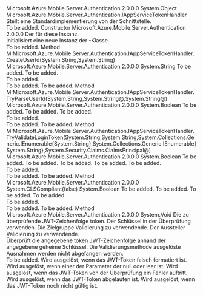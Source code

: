 <Type Name="AppServiceTokenHandler" FullName="Microsoft.Azure.Mobile.Server.Authentication.AppServiceTokenHandler">
  <TypeSignature Language="C#" Value="public class AppServiceTokenHandler : Microsoft.Azure.Mobile.Server.Authentication.IAppServiceTokenHandler" />
  <TypeSignature Language="ILAsm" Value=".class public auto ansi beforefieldinit AppServiceTokenHandler extends System.Object implements class Microsoft.Azure.Mobile.Server.Authentication.IAppServiceTokenHandler" />
  <TypeSignature Language="DocId" Value="T:Microsoft.Azure.Mobile.Server.Authentication.AppServiceTokenHandler" />
  <TypeSignature Language="VB.NET" Value="Public Class AppServiceTokenHandler&#xA;Implements IAppServiceTokenHandler" />
  <TypeSignature Language="F#" Value="type AppServiceTokenHandler = class&#xA;    interface IAppServiceTokenHandler" />
  <AssemblyInfo>
    <AssemblyName>Microsoft.Azure.Mobile.Server.Authentication</AssemblyName>
    <AssemblyVersion>2.0.0.0</AssemblyVersion>
  </AssemblyInfo>
  <Base>
    <BaseTypeName>System.Object</BaseTypeName>
  </Base>
  <Interfaces>
    <Interface>
      <InterfaceName>Microsoft.Azure.Mobile.Server.Authentication.IAppServiceTokenHandler</InterfaceName>
    </Interface>
  </Interfaces>
  <Docs>
    <summary>
            Stellt eine Standardimplementierung von der <see cref="T:Microsoft.Azure.Mobile.Server.Authentication.IAppServiceTokenHandler" /> Schnittstelle.
            </summary>
    <remarks>To be added.</remarks>
  </Docs>
  <Members>
    <Member MemberName=".ctor">
      <MemberSignature Language="C#" Value="public AppServiceTokenHandler (System.Web.Http.HttpConfiguration config);" />
      <MemberSignature Language="ILAsm" Value=".method public hidebysig specialname rtspecialname instance void .ctor(class System.Web.Http.HttpConfiguration config) cil managed" />
      <MemberSignature Language="DocId" Value="M:Microsoft.Azure.Mobile.Server.Authentication.AppServiceTokenHandler.#ctor(System.Web.Http.HttpConfiguration)" />
      <MemberSignature Language="VB.NET" Value="Public Sub New (config As HttpConfiguration)" />
      <MemberSignature Language="F#" Value="new Microsoft.Azure.Mobile.Server.Authentication.AppServiceTokenHandler : System.Web.Http.HttpConfiguration -&gt; Microsoft.Azure.Mobile.Server.Authentication.AppServiceTokenHandler" Usage="new Microsoft.Azure.Mobile.Server.Authentication.AppServiceTokenHandler config" />
      <MemberType>Constructor</MemberType>
      <AssemblyInfo>
        <AssemblyName>Microsoft.Azure.Mobile.Server.Authentication</AssemblyName>
        <AssemblyVersion>2.0.0.0</AssemblyVersion>
      </AssemblyInfo>
      <Parameters>
        <Parameter Name="config" Type="System.Web.Http.HttpConfiguration" />
      </Parameters>
      <Docs>
        <param name="config">Der <see cref="T:System.Web.Http.HttpConfiguration" /> für diese Instanz.</param>
        <summary>
            Initialisiert eine neue Instanz der <see cref="T:Microsoft.Azure.Mobile.Server.Authentication.AppServiceTokenHandler" />-Klasse.
            </summary>
        <remarks>To be added.</remarks>
      </Docs>
    </Member>
    <Member MemberName="CreateUserId">
      <MemberSignature Language="C#" Value="public virtual string CreateUserId (string providerName, string providerUserId);" />
      <MemberSignature Language="ILAsm" Value=".method public hidebysig newslot virtual instance string CreateUserId(string providerName, string providerUserId) cil managed" />
      <MemberSignature Language="DocId" Value="M:Microsoft.Azure.Mobile.Server.Authentication.AppServiceTokenHandler.CreateUserId(System.String,System.String)" />
      <MemberSignature Language="VB.NET" Value="Public Overridable Function CreateUserId (providerName As String, providerUserId As String) As String" />
      <MemberSignature Language="F#" Value="abstract member CreateUserId : string * string -&gt; string&#xA;override this.CreateUserId : string * string -&gt; string" Usage="appServiceTokenHandler.CreateUserId (providerName, providerUserId)" />
      <MemberType>Method</MemberType>
      <Implements>
        <InterfaceMember>M:Microsoft.Azure.Mobile.Server.Authentication.IAppServiceTokenHandler.CreateUserId(System.String,System.String)</InterfaceMember>
      </Implements>
      <AssemblyInfo>
        <AssemblyName>Microsoft.Azure.Mobile.Server.Authentication</AssemblyName>
        <AssemblyVersion>2.0.0.0</AssemblyVersion>
      </AssemblyInfo>
      <ReturnValue>
        <ReturnType>System.String</ReturnType>
      </ReturnValue>
      <Parameters>
        <Parameter Name="providerName" Type="System.String" />
        <Parameter Name="providerUserId" Type="System.String" />
      </Parameters>
      <Docs>
        <param name="providerName">To be added.</param>
        <param name="providerUserId">To be added.</param>
        <summary>To be added.</summary>
        <returns>To be added.</returns>
        <remarks>To be added.</remarks>
        <inheritdoc />
      </Docs>
    </Member>
    <Member MemberName="TryParseUserId">
      <MemberSignature Language="C#" Value="public virtual bool TryParseUserId (string userId, out string providerName, out string providerUserId);" />
      <MemberSignature Language="ILAsm" Value=".method public hidebysig newslot virtual instance bool TryParseUserId(string userId, [out] string&amp; providerName, [out] string&amp; providerUserId) cil managed" />
      <MemberSignature Language="DocId" Value="M:Microsoft.Azure.Mobile.Server.Authentication.AppServiceTokenHandler.TryParseUserId(System.String,System.String@,System.String@)" />
      <MemberSignature Language="VB.NET" Value="Public Overridable Function TryParseUserId (userId As String, ByRef providerName As String, ByRef providerUserId As String) As Boolean" />
      <MemberSignature Language="F#" Value="abstract member TryParseUserId : string *  *  -&gt; bool&#xA;override this.TryParseUserId : string *  *  -&gt; bool" Usage="appServiceTokenHandler.TryParseUserId (userId, providerName, providerUserId)" />
      <MemberType>Method</MemberType>
      <Implements>
        <InterfaceMember>M:Microsoft.Azure.Mobile.Server.Authentication.IAppServiceTokenHandler.TryParseUserId(System.String,System.String@,System.String@)</InterfaceMember>
      </Implements>
      <AssemblyInfo>
        <AssemblyName>Microsoft.Azure.Mobile.Server.Authentication</AssemblyName>
        <AssemblyVersion>2.0.0.0</AssemblyVersion>
      </AssemblyInfo>
      <ReturnValue>
        <ReturnType>System.Boolean</ReturnType>
      </ReturnValue>
      <Parameters>
        <Parameter Name="userId" Type="System.String" />
        <Parameter Name="providerName" Type="System.String&amp;" RefType="out" />
        <Parameter Name="providerUserId" Type="System.String&amp;" RefType="out" />
      </Parameters>
      <Docs>
        <param name="userId">To be added.</param>
        <param name="providerName">To be added.</param>
        <param name="providerUserId">To be added.</param>
        <summary>To be added.</summary>
        <returns>To be added.</returns>
        <remarks>To be added.</remarks>
        <inheritdoc />
      </Docs>
    </Member>
    <Member MemberName="TryValidateLoginToken">
      <MemberSignature Language="C#" Value="public virtual bool TryValidateLoginToken (string token, string signingKey, System.Collections.Generic.IEnumerable&lt;string&gt; validAudiences, System.Collections.Generic.IEnumerable&lt;string&gt; validIssuers, out System.Security.Claims.ClaimsPrincipal claimsPrincipal);" />
      <MemberSignature Language="ILAsm" Value=".method public hidebysig newslot virtual instance bool TryValidateLoginToken(string token, string signingKey, class System.Collections.Generic.IEnumerable`1&lt;string&gt; validAudiences, class System.Collections.Generic.IEnumerable`1&lt;string&gt; validIssuers, [out] class System.Security.Claims.ClaimsPrincipal&amp; claimsPrincipal) cil managed" />
      <MemberSignature Language="DocId" Value="M:Microsoft.Azure.Mobile.Server.Authentication.AppServiceTokenHandler.TryValidateLoginToken(System.String,System.String,System.Collections.Generic.IEnumerable{System.String},System.Collections.Generic.IEnumerable{System.String},System.Security.Claims.ClaimsPrincipal@)" />
      <MemberSignature Language="VB.NET" Value="Public Overridable Function TryValidateLoginToken (token As String, signingKey As String, validAudiences As IEnumerable(Of String), validIssuers As IEnumerable(Of String), ByRef claimsPrincipal As ClaimsPrincipal) As Boolean" />
      <MemberSignature Language="F#" Value="abstract member TryValidateLoginToken : string * string * seq&lt;string&gt; * seq&lt;string&gt; *  -&gt; bool&#xA;override this.TryValidateLoginToken : string * string * seq&lt;string&gt; * seq&lt;string&gt; *  -&gt; bool" Usage="appServiceTokenHandler.TryValidateLoginToken (token, signingKey, validAudiences, validIssuers, claimsPrincipal)" />
      <MemberType>Method</MemberType>
      <Implements>
        <InterfaceMember>M:Microsoft.Azure.Mobile.Server.Authentication.IAppServiceTokenHandler.TryValidateLoginToken(System.String,System.String,System.Collections.Generic.IEnumerable{System.String},System.Collections.Generic.IEnumerable{System.String},System.Security.Claims.ClaimsPrincipal@)</InterfaceMember>
      </Implements>
      <AssemblyInfo>
        <AssemblyName>Microsoft.Azure.Mobile.Server.Authentication</AssemblyName>
        <AssemblyVersion>2.0.0.0</AssemblyVersion>
      </AssemblyInfo>
      <ReturnValue>
        <ReturnType>System.Boolean</ReturnType>
      </ReturnValue>
      <Parameters>
        <Parameter Name="token" Type="System.String" />
        <Parameter Name="signingKey" Type="System.String" />
        <Parameter Name="validAudiences" Type="System.Collections.Generic.IEnumerable&lt;System.String&gt;" />
        <Parameter Name="validIssuers" Type="System.Collections.Generic.IEnumerable&lt;System.String&gt;" />
        <Parameter Name="claimsPrincipal" Type="System.Security.Claims.ClaimsPrincipal&amp;" RefType="out" />
      </Parameters>
      <Docs>
        <param name="token">To be added.</param>
        <param name="signingKey">To be added.</param>
        <param name="validAudiences">To be added.</param>
        <param name="validIssuers">To be added.</param>
        <param name="claimsPrincipal">To be added.</param>
        <summary>To be added.</summary>
        <returns>To be added.</returns>
        <remarks>To be added.</remarks>
        <inheritdoc />
      </Docs>
    </Member>
    <Member MemberName="TryValidateToken">
      <MemberSignature Language="C#" Value="public static bool TryValidateToken (System.IdentityModel.Tokens.TokenValidationParameters validationParameters, string tokenValue, string secretKey, out System.Security.Claims.ClaimsPrincipal claimsPrincipal);" />
      <MemberSignature Language="ILAsm" Value=".method public static hidebysig bool TryValidateToken(class System.IdentityModel.Tokens.TokenValidationParameters validationParameters, string tokenValue, string secretKey, [out] class System.Security.Claims.ClaimsPrincipal&amp; claimsPrincipal) cil managed" />
      <MemberSignature Language="DocId" Value="M:Microsoft.Azure.Mobile.Server.Authentication.AppServiceTokenHandler.TryValidateToken(System.IdentityModel.Tokens.TokenValidationParameters,System.String,System.String,System.Security.Claims.ClaimsPrincipal@)" />
      <MemberSignature Language="VB.NET" Value="Public Shared Function TryValidateToken (validationParameters As TokenValidationParameters, tokenValue As String, secretKey As String, ByRef claimsPrincipal As ClaimsPrincipal) As Boolean" />
      <MemberSignature Language="F#" Value="static member TryValidateToken : System.IdentityModel.Tokens.TokenValidationParameters * string * string *  -&gt; bool" Usage="Microsoft.Azure.Mobile.Server.Authentication.AppServiceTokenHandler.TryValidateToken (validationParameters, tokenValue, secretKey, claimsPrincipal)" />
      <MemberType>Method</MemberType>
      <AssemblyInfo>
        <AssemblyName>Microsoft.Azure.Mobile.Server.Authentication</AssemblyName>
        <AssemblyVersion>2.0.0.0</AssemblyVersion>
      </AssemblyInfo>
      <Attributes>
        <Attribute>
          <AttributeName>System.CLSCompliant(false)</AttributeName>
        </Attribute>
      </Attributes>
      <ReturnValue>
        <ReturnType>System.Boolean</ReturnType>
      </ReturnValue>
      <Parameters>
        <Parameter Name="validationParameters" Type="System.IdentityModel.Tokens.TokenValidationParameters" />
        <Parameter Name="tokenValue" Type="System.String" />
        <Parameter Name="secretKey" Type="System.String" />
        <Parameter Name="claimsPrincipal" Type="System.Security.Claims.ClaimsPrincipal&amp;" RefType="out" />
      </Parameters>
      <Docs>
        <param name="validationParameters">To be added.</param>
        <param name="tokenValue">To be added.</param>
        <param name="secretKey">To be added.</param>
        <param name="claimsPrincipal">To be added.</param>
        <summary>To be added.</summary>
        <returns>To be added.</returns>
        <remarks>To be added.</remarks>
      </Docs>
    </Member>
    <Member MemberName="ValidateToken">
      <MemberSignature Language="C#" Value="public static void ValidateToken (string token, string secretKey, string audience, string issuer);" />
      <MemberSignature Language="ILAsm" Value=".method public static hidebysig void ValidateToken(string token, string secretKey, string audience, string issuer) cil managed" />
      <MemberSignature Language="DocId" Value="M:Microsoft.Azure.Mobile.Server.Authentication.AppServiceTokenHandler.ValidateToken(System.String,System.String,System.String,System.String)" />
      <MemberSignature Language="VB.NET" Value="Public Shared Sub ValidateToken (token As String, secretKey As String, audience As String, issuer As String)" />
      <MemberSignature Language="F#" Value="static member ValidateToken : string * string * string * string -&gt; unit" Usage="Microsoft.Azure.Mobile.Server.Authentication.AppServiceTokenHandler.ValidateToken (token, secretKey, audience, issuer)" />
      <MemberType>Method</MemberType>
      <AssemblyInfo>
        <AssemblyName>Microsoft.Azure.Mobile.Server.Authentication</AssemblyName>
        <AssemblyVersion>2.0.0.0</AssemblyVersion>
      </AssemblyInfo>
      <ReturnValue>
        <ReturnType>System.Void</ReturnType>
      </ReturnValue>
      <Parameters>
        <Parameter Name="token" Type="System.String" />
        <Parameter Name="secretKey" Type="System.String" />
        <Parameter Name="audience" Type="System.String" />
        <Parameter Name="issuer" Type="System.String" />
      </Parameters>
      <Docs>
        <param name="token">Die zu überprüfende JWT-Zeichenfolge token.</param>
        <param name="secretKey">Der Schlüssel in der Überprüfung verwenden.</param>
        <param name="audience">Die Zielgruppe Validierung zu verwendende.</param>
        <param name="issuer">Der Aussteller Validierung zu verwendende.</param>
        <summary>
            Überprüft die angegebene token JWT-Zeichenfolge anhand der angegebene geheime Schlüssel. Die Validierungsmethode ausgelöste Ausnahmen werden nicht abgefangen werden.
            </summary>
        <remarks>To be added.</remarks>
        <exception cref="T:System.ArgumentException">Wird ausgelöst, wenn das JWT-Token falsch formatiert ist.</exception>
        <exception cref="T:System.ArgumentNullException">Wird ausgelöst, wenn einer der Parameter der null oder leer ist.</exception>
        <exception cref="T:System.IdentityModel.Tokens.SecurityTokenValidationException">Wird ausgelöst, wenn das JWT-Token von der Überprüfung ein Fehler auftritt.</exception>
        <exception cref="T:System.IdentityModel.Tokens.SecurityTokenExpiredException">Wird ausgelöst, wenn das JWT-Token abgelaufen ist.</exception>
        <exception cref="T:System.IdentityModel.Tokens.SecurityTokenNotYetValidException">Wird ausgelöst, wenn das JWT-Token noch nicht gültig ist.</exception>
      </Docs>
    </Member>
  </Members>
</Type>